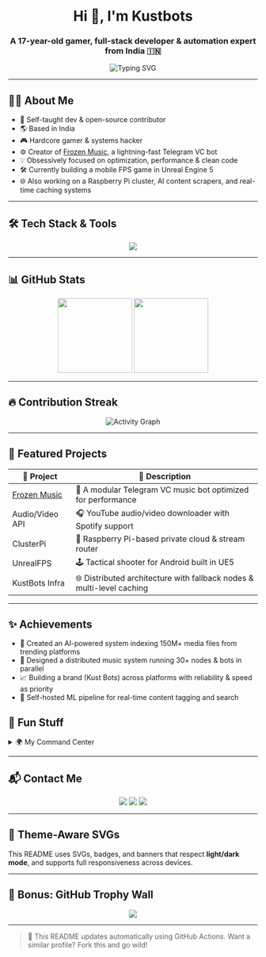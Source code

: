 <h1 align="center">Hi 👋, I'm Kustbots</h1>
<h3 align="center">A 17-year-old gamer, full-stack developer & automation expert from India 🇮🇳</h3>

<p align="center">
  <img src="https://readme-typing-svg.demolab.com?font=Fira+Code&weight=600&size=24&pause=1000&color=F7971E&center=true&vCenter=true&width=435&lines=Passionate+about+code+%F0%9F%92%BB;Loves+automation+and+AI+%E2%9C%A8;Building+cool+stuff+24%2F7+%F0%9F%9A%80;Let's+connect+and+create+magic+%E2%9C%A8" alt="Typing SVG" />
</p>

---

## 🧑‍💻 About Me

- 🧠 Self-taught dev & open-source contributor  
- 🌎 Based in India  
- 🎮 Hardcore gamer & systems hacker  
- ⚙️ Creator of [Frozen Music](https://t.me/vcmusiclubot?start=true), a lightning-fast Telegram VC bot  
- 💡 Obsessively focused on optimization, performance & clean code  
- 🛠️ Currently building a mobile FPS game in Unreal Engine 5  
- 🌐 Also working on a Raspberry Pi cluster, AI content scrapers, and real-time caching systems  

---

## 🛠️ Tech Stack & Tools

<p align="center">
  <img src="https://skillicons.dev/icons?i=python,js,nodejs,react,nextjs,html,css,tailwind,flask,git,github,linux,bash,vscode,vercel,cloudflare" />
</p>

---

## 📊 GitHub Stats

<p align="center">
  <img src="https://github-readme-stats.vercel.app/api?username=kustbots&show_icons=true&theme=radical&hide=stars" height="150" />
  <img src="https://github-readme-stats.vercel.app/api/top-langs/?username=kustbots&layout=donut&theme=radical" height="150" />
</p>

---

## 🔥 Contribution Streak

<p align="center">
  <img src="https://github-readme-activity-graph.vercel.app/graph?username=kustbots&theme=radical" alt="Activity Graph" />
</p>

---

## 🚀 Featured Projects

| 🔧 Project | 🌟 Description |
|-----------|----------------|
| [Frozen Music](https://github.com/kustbots/frozenvcmusicbot) | 🎵 A modular Telegram VC music bot optimized for performance |
| Audio/Video API | 🎧 YouTube audio/video downloader with Spotify support |
| ClusterPi | 🔌 Raspberry Pi-based private cloud & stream router |
| UnrealFPS | 🕹️ Tactical shooter for Android built in UE5 |
| KustBots Infra | 🌐 Distributed architecture with fallback nodes & multi-level caching |

---

## ✨ Achievements

- 🥇 Created an AI-powered system indexing 150M+ media files from trending platforms  
- 🧊 Designed a distributed music system running 30+ nodes & bots in parallel  
- 📈 Building a brand (Kust Bots) across platforms with reliability & speed as priority  
- 🧠 Self-hosted ML pipeline for real-time content tagging and search  


## 🧩 Fun Stuff

<details>
  <summary>🌍 My Command Center</summary>
  <ul>
    <li>👾 PC: i5-12400F | RTX 3080 Ti | Linux & WSL2</li>
    <li>🧠 Cluster: 35 Raspberry Pis + Flask/Redis stack</li>
    <li>🛰️ CDN: Cloudflare Workers + Vercel + Render</li>
    <li>⚙️ GitHub Actions for self-updating bots</li>
    <li>🔐 Ethical hacker & backend debugger</li>
  </ul>
</details>

---

## 📬 Contact Me

<p align="center">
  <a href="https://t.me/KustDev"><img src="https://img.shields.io/badge/Telegram-%40KustDev-2CA5E0?style=for-the-badge&logo=telegram" /></a>
  <a href="mailto:kustbots@gmail.com"><img src="https://img.shields.io/badge/Gmail-kustbots%40gmail.com-red?style=for-the-badge&logo=gmail" /></a>
  <a href="https://github.com/kustbots"><img src="https://img.shields.io/badge/GitHub-kustbots-black?style=for-the-badge&logo=github" /></a>
</p>

---

## 🌙 Theme-Aware SVGs

This README uses SVGs, badges, and banners that respect **light/dark mode**, and supports full responsiveness across devices.

---

## 📌 Bonus: GitHub Trophy Wall

<p align="center">
  <img src="https://github-profile-trophy.vercel.app/?username=kustbots&theme=radical&no-frame=true&no-bg=true&margin-w=10" />
</p>

---

> 🔄 This README updates automatically using GitHub Actions. Want a similar profile? Fork this and go wild!
